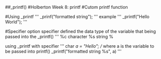 ##_printf()
#Holberton Week 8: printf
#Cutom printf function

#Using _printf
'''
_prinf("formatted string");
'''
example
'''
_printf("Hello World");
'''

#Specifier option
specifier defined the data type of the variable that being passed into the _printf()
'''
%c 	character
%s	string
%



using _printf with specifier
'''
char *a = "Hello";  /* where a is the variable to be passed into printf()
_printf("formatted string %s", a)
'''


